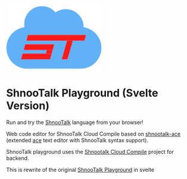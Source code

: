 ![](public/icons/cloud-compile.png)

# ShnooTalk Playground (Svelte Version)

Run and try the [ShnooTalk](https://github.com/RainingComputers/ShnooTalk) language from your browser!

Web code editor for ShnooTalk Cloud Compile based on [shnootalk-ace](https://github.com/RainingComputers/shnootalk-ace/pulse)
(extended [ace](https://github.com/ajaxorg/ace) text editor with ShnooTalk syntax support).

ShnooTalk playground uses the [Shnootalk Cloud Compile](https://github.com/RainingComputers/shnootalk-cloud-compile/) project for backend.

This is rewrite of the original [ShnooTalk Playground](https://github.com/RainingComputers/shnootalk-playground) in svelte
